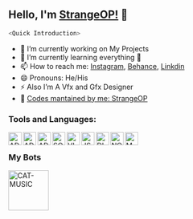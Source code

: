 ## Hello, I'm [StrangeOP!](https://www.instagram.com/ig.strangeop/) 👋


```js
<Quick Introduction>
```

- 🔭 I’m currently working on My Projects
- 🌱 I’m currently learning everything 🤣
- 📫 How to reach me: [Instagram](https://www.instagram.com/ig.strangeop/), [Behance](https://www.behance.net/strangeop), [Linkdin](https://www.linkedin.com/in/strange-op-020a6b201/)
- 😄 Pronouns: He/His
- ⚡ Also I’m A Vfx and Gfx Designer
- 🤔 [Codes mantained by me: StrangeOP](https://github.com/Strange0P)<br />

### Tools and Languages:

<img align="left" alt="ADOBE AFTER EFFECTS" width="26px" src="https://upload.wikimedia.org/wikipedia/commons/thumb/c/cb/Adobe_After_Effects_CC_icon.svg/1200px-Adobe_After_Effects_CC_icon.svg.png" />
<img align="left" alt="ADOBE PREMIERE PRO" width="26px" src="https://logodownload.org/wp-content/uploads/2019/10/adobe-premiere-pro-logo-3.png" />
<img align="left" alt="ADOBE PHOTOSHOP" width="26px" src="https://encrypted-tbn0.gstatic.com/images?q=tbn:ANd9GcScpmtARdGm46A-qOtA-NwGjgp-1wMmGr0Bzw&usqp=CAU" />
<img align="left" alt="SONY VEGAS PRO" width="26px" src="https://encrypted-tbn0.gstatic.com/images?q=tbn:ANd9GcTV24RZHlj0uwmvv9KJY1Iz_blOr7fErMWWZw&usqp=CAU" /> 
<img align="left" alt="VISUAL STUDIO CODE" width="26px" src="https://miro.medium.com/max/600/1*u9Rw2zT1kQl0I0Oa-9vc_g.png" />
<img align="left" alt="JS" width="26px" src="https://miro.medium.com/max/720/1*LjR0UrFB2a__5h1DWqzstA.png" />
<img align="left" alt="DISCORD.JS" width="26px" src="https://discord.js.org/static/logo-square.png" /> 
<img align="left" alt="NODE.JS" width="26px" src="https://seeklogo.com/images/N/nodejs-logo-FBE122E377-seeklogo.com.png" /> 
<img align="left" alt="MONGODB" width="26px" src="https://i0.wp.com/www.disk91.com/wp-content/uploads/2018/02/mongodb-1.png?fit=413%2C484&ssl=1" /> <br />



### My Bots

<p align="left">
<a href="https://top.gg/bot/784656991527370793">
    <img src="https://images.discordapp.net/avatars/784656991527370793/6f3092599e38097bc5e6ce0670725400.png?size=512" alt="CAT-MUSIC" width="80"/>
  </a>

<br />
